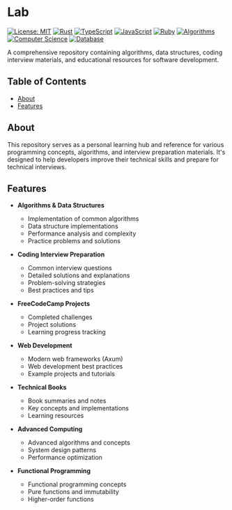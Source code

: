 # Lab

[![License: MIT](https://img.shields.io/badge/License-MIT-yellow.svg)](https://opensource.org/licenses/MIT)
[![Rust](https://img.shields.io/badge/Rust-000000?style=flat&logo=rust&logoColor=white)](https://www.rust-lang.org/)
[![TypeScript](https://img.shields.io/badge/TypeScript-007ACC?style=flat&logo=typescript&logoColor=white)](https://www.typescriptlang.org/)
[![JavaScript](https://img.shields.io/badge/JavaScript-F7DF1E?style=flat&logo=javascript&logoColor=black)](https://developer.mozilla.org/en-US/docs/Web/JavaScript)
[![Ruby](https://img.shields.io/badge/Ruby-CC342D?style=flat&logo=ruby&logoColor=white)](https://www.ruby-lang.org/)
[![Algorithms](https://img.shields.io/badge/Algorithms-FF6B6B?style=flat&logo=algorithm&logoColor=white)](https://en.wikipedia.org/wiki/Algorithm)
[![Computer Science](https://img.shields.io/badge/Computer_Science-4B0082?style=flat&logo=computer&logoColor=white)](https://en.wikipedia.org/wiki/Computer_science)
[![Database](https://img.shields.io/badge/Database-336791?style=flat&logo=database&logoColor=white)](https://en.wikipedia.org/wiki/Database)

A comprehensive repository containing algorithms, data structures, coding interview materials, and educational resources for software development.

## Table of Contents

- [About](#about)
- [Features](#features)

## About

This repository serves as a personal learning hub and reference for various programming concepts, algorithms, and interview preparation materials. It's designed to help developers improve their technical skills and prepare for technical interviews.

## Features

- **Algorithms & Data Structures**
  - Implementation of common algorithms
  - Data structure implementations
  - Performance analysis and complexity
  - Practice problems and solutions

- **Coding Interview Preparation**
  - Common interview questions
  - Detailed solutions and explanations
  - Problem-solving strategies
  - Best practices and tips

- **FreeCodeCamp Projects**
  - Completed challenges
  - Project solutions
  - Learning progress tracking

- **Web Development**
  - Modern web frameworks (Axum)
  - Web development best practices
  - Example projects and tutorials

- **Technical Books**
  - Book summaries and notes
  - Key concepts and implementations
  - Learning resources

- **Advanced Computing**
  - Advanced algorithms and concepts
  - System design patterns
  - Performance optimization

- **Functional Programming**
  - Functional programming concepts
  - Pure functions and immutability
  - Higher-order functions

